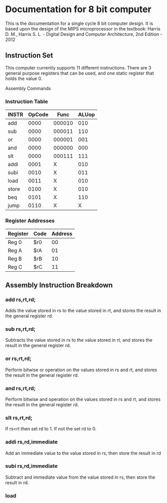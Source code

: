 # Documentation for 8 bit computer


This is the documentation for a single cycle 8 bit computer design. It is based upon the design of the MIPS microprocessor in the textbook: 
Harris D. M., Harris S. L. - Digital Design and Computer Architecture, 2nd Edition - 2012
## Instruction Set
This computer currently supports 11 different instructions. There are 3 general purpose registers that can be used, and one static register that holds the value 0.


Assembly Commands
### Instruction Table
| INSTR | OpCode | Func | ALUop |
|-------|--------|------|-------|
|add|0000|000010|010| 
|sub|0000|000011|110|
|or|0000|000001|001|
|and|0000|000000|000|
|slt|0000|000111|111|
|addi|0001|X|010|
|subi|0010|X|011|
|load|0011|X|010|
|store|0100|X|010|
|beq|0101|X|110|
|jump|0110|X|X|

### Register Addresses 
|Register|Code|Address|
|--------|-------|------|
|Reg 0 | $r0 | 00 |
|Reg A | $rA | 01 |
|Reg B | $rB | 10 |
|Reg C | $rC | 11 |

## Assembly Instruction Breakdown
### add rs,rt,rd;
Adds the value stored in rs to the value stored in rt, and stores the result in the general register rd.
### sub rs,rt,rd;
Subtracts the value stored in rs to the value stored in rt, and stores the result in the general register rd.
### or rs,rt,rd;
Perform bitwise or operation on the values stored in rs and rt, and stores the result in the general register rd.
### and rs,rt,rd;
Perform bitwise and operation on the values stored in rs and rt, and stores the result in the general register rd.
### slt rs,rt,rd;
If rs<rt then set rd to 1. If not the set rd to 0.
### addi rs,rd,immediate
Add an immediate value to the value stored in rs, then store the result in rd
### subi rs,rd,immediate
Subtract and immediate value from the value stored in rs, then store the result in rd.
### load 





